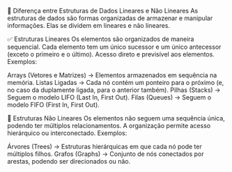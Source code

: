 📌 Diferença entre Estruturas de Dados Lineares e Não Lineares
As estruturas de dados são formas organizadas de armazenar e manipular informações. Elas se dividem em lineares e não lineares.

✅ Estruturas Lineares
Os elementos são organizados de maneira sequencial.
Cada elemento tem um único sucessor e um único antecessor (exceto o primeiro e o último).
Acesso direto e previsível aos elementos.
Exemplos:

Arrays (Vetores e Matrizes) → Elementos armazenados em sequência na memória.
Listas Ligadas → Cada nó contém um ponteiro para o próximo (e, no caso da duplamente ligada, para o anterior também).
Pilhas (Stacks) → Seguem o modelo LIFO (Last In, First Out).
Filas (Queues) → Seguem o modelo FIFO (First In, First Out).


🚀 Estruturas Não Lineares
Os elementos não seguem uma sequência única, podendo ter múltiplos relacionamentos.
A organização permite acesso hierárquico ou interconectado.
Exemplos:

Árvores (Trees) → Estruturas hierárquicas em que cada nó pode ter múltiplos filhos.
Grafos (Graphs) → Conjunto de nós conectados por arestas, podendo ser direcionados ou não.

